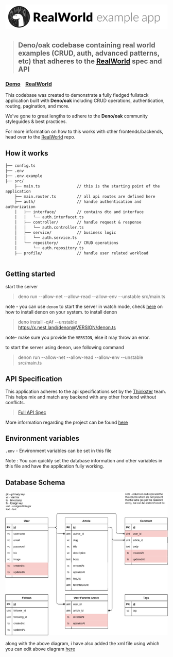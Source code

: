 # ![RealWorld Example App](logo.png)

> ## Deno/oak codebase containing real world examples (CRUD, auth, advanced patterns, etc) that adheres to the [RealWorld](https://github.com/gothinkster/realworld) spec and API

### [Demo](https://github.com/gothinkster/realworld)&nbsp;&nbsp;&nbsp;&nbsp;[RealWorld](https://github.com/gothinkster/realworld)

This codebase was created to demonstrate a fully fledged fullstack application built with **Deno/oak** including CRUD operations, authentication, routing, pagination, and more.

We've gone to great lengths to adhere to the **Deno/oak** community styleguides & best practices.

For more information on how to this works with other frontends/backends, head over to the [RealWorld](https://github.com/gothinkster/realworld) repo.

## How it works

```text
├── config.ts
├── .env
├── .env.example
├── src/
    ├── main.ts                // this is the starting point of the application
    ├── main.router.ts         // all api routes are defined here
    ├── auth/                  // handle authentication and authorization
    │   ├── interface/         // contains dto and interface
    │   │   └── auth.interfacet.ts
    │   ├── controller/        // handle request & response
    │   │   └── auth.controller.ts
    │   ├── service/           // business logic
    │   │   └── auth.service.ts
    │   └── repository/        // CRUD operations
    │       └── auth.repository.ts
    ├── profile/               // handle user related workload
    
```

## Getting started

start the server
> deno run --allow-net --allow-read --allow-env --unstable src/main.ts

note - you can use `denon` to start the server in watch mode, check [here](https://deno.land/x/denon@2.4.7) on how to install denon on your system.
to install denon
> deno install -qAf --unstable https://x.nest.land/denon@VERSION/denon.ts

note- make sure you provide the `VERSION`, else it may throw an error.

to start the server using denon, use following command
> denon run --allow-net --allow-read --allow-env --unstable src/main.ts

## API Specification

This application adheres to the api specifications set by the [Thinkster](https://github.com/gothinkster) team. This helps mix and match any backend with any other frontend without conflicts.

> [Full API Spec](https://github.com/gothinkster/realworld/tree/master/api)

More information regarding the project can be found [here](https://github.com/gothinkster/realworld)

## Environment variables

`.env` - Environment variables can be set in this file

Note : You can quickly set the database information and other variables in this file and have the application fully working.

## Database Schema

![mysql database schema](realworld_db_schema.png)

along with the above diagram, i have also added the xml file using which you can edit above diagram [here](https://app.diagrams.net/)
